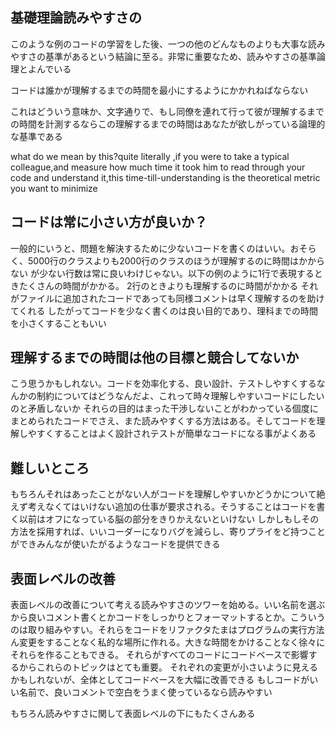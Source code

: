 ## 基礎理論読みやすさの
このような例のコードの学習をした後、一つの他のどんなものよりも大事な読みやすさの基準があるという結論に至る。非常に重要なため、読みやすさの基準論理とよんでいる

コードは誰かが理解するまでの時間を最小にするようにかかれねばならない

これはどういう意味か、文字通りで、もし同僚を連れて行って彼が理解するまでの時間を計測するならこの理解するまでの時間はあなたが欲しがっている論理的な基準である

what do we mean by this?quite literally ,if you were to take a typical colleague,and measure how much time it took him to read through your code and understand it,this time-till-understanding is the theoretical metric you want to minimize

## コードは常に小さい方が良いか？
一般的にいうと、問題を解決するために少ないコードを書くのはいい。おそらく、5000行のクラスよりも2000行のクラスのほうが理解するのに時間はかからない
が少ない行数は常に良いわけじゃない。以下の例のように1行で表現するときたくさんの時間がかかる。
2行のときよりも理解するのに時間がかかる
それがファイルに追加されたコードであっても同様コメントは早く理解するのを助けてくれる
したがってコードを少なく書くのは良い目的であり、理科までの時間を小さくすることもいい

## 理解するまでの時間は他の目標と競合してないか
こう思うかもしれない。コードを効率化する、良い設計、テストしやすくするなんかの制約についてはどうなんだよ、これって時々理解しやすいコードにしたいのと矛盾しないか
それらの目的はまった干渉しないことがわかっている個度にまとめられたコードでさえ、また読みやすくする方法はある。そしてコードを理解しやすくすることはよく設計されテストが簡単なコードになる事がよくある

## 難しいところ
もちろんそれはあったことがない人がコードを理解しやすいかどうかについて絶えず考えなくてはいけない追加の仕事が要求される。そうすることはコードを書く以前はオフになっている脳の部分をきりかえないといけない
しかしもしその方法を採用すれば、いいコーダーになりバグを減らし、寄りプライをど持つことができみんなが使いたがるようなコードを提供できる

## 表面レベルの改善
表面レベルの改善について考える読みやすさのツワーを始める。いい名前を選ぶから良いコメント書くとかコードをしっかりとフォーマットするとか。こういうのは取り組みやすい。それらをコードをリファクタたまはプログラムの実行方法ん変更をすることなく私的な場所に作れる。大きな時間をかけることなく徐々にそれらを作ることもできる。
それらがすべてのコードにコードベースで影響するからこれらのトピックはとても重要。
それぞれの変更が小さいように見えるかもしれないが、全体としてコードベースを大幅に改善できる
もしコードがいい名前で、良いコメントで空白をうまく使っているなら読みやすい

もちろん読みやすさに関して表面レベルの下にもたくさんある
